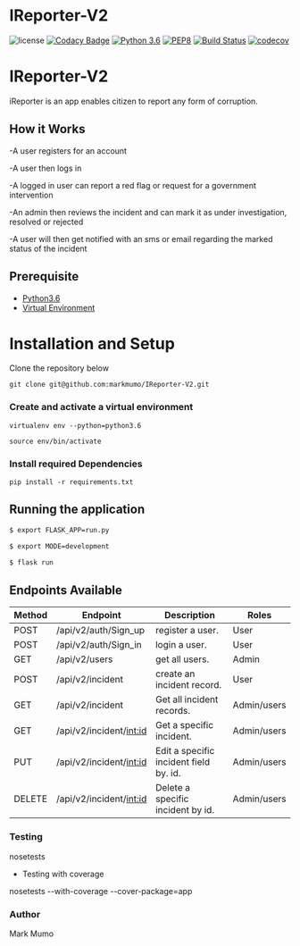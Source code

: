 # IReporter-V2

![license](https://img.shields.io/github/license/mashape/apistatus.svg)
[![Codacy Badge](https://api.codacy.com/project/badge/Grade/52f19a52e9ba44a2974515c87c29f0dd)](https://app.codacy.com/app/markmumo/IReporter-V2?utm_source=github.com&utm_medium=referral&utm_content=markmumo/IReporter-V2&utm_campaign=Badge_Grade_Dashboard)
[![Python 3.6](https://img.shields.io/badge/python-3.6-blue.svg)](https://www.python.org/downloads/release/python-360/)
[![PEP8](https://img.shields.io/badge/code%20style-pep8-orange.svg)](https://www.python.org/dev/peps/pep-0008/)
[![Build Status](https://travis-ci.org/markmumo/IReporter-V2.svg?branch=develop)](https://travis-ci.org/markmumo/IReporter-V2)
[![codecov](https://codecov.io/gh/markmumo/IReporter-API/branch/develop/graph/badge.svg)](https://codecov.io/gh/markmumo/IReporter-API)

# IReporter-V2

iReporter is an app enables citizen to report any form of corruption.

## How it Works

-A user registers for an account

-A user then logs in

-A logged in user can report a red flag or request for a government intervention

-An admin then reviews the incident and can mark it as under investigation, resolved or rejected

-A user will then get notified with an sms or email regarding the marked status of the incident

## Prerequisite

- [Python3.6](https://www.python.org/downloads/release/python-365/)
- [Virtual Environment](https://virtualenv.pypa.io/en/stable/installation/)

# Installation and Setup

Clone the repository below

```
git clone git@github.com:markmumo/IReporter-V2.git
```

### Create and activate a virtual environment

    virtualenv env --python=python3.6

    source env/bin/activate

### Install required Dependencies

    pip install -r requirements.txt

## Running the application

```bash
$ export FLASK_APP=run.py

$ export MODE=development

$ flask run
```

## Endpoints Available

| Method | Endpoint                  | Description                            | Roles       |
| ------ | ------------------------- | -------------------------------------- | ----------- |
| POST   | /api/v2/auth/Sign_up      | register a user.                       | User        |
| POST   | /api/v2/auth/Sign_in      | login a user.                          | User        |
| GET    | /api/v2/users             | get all users.                         | Admin       |
| POST   | /api/v2/incident          | create an incident record.             | User        |
| GET    | /api/v2/incident          | Get all incident records.              | Admin/users |
| GET    | /api/v2/incident/<int:id> | Get a specific incident.               | Admin/users |
| PUT    | /api/v2/incident/<int:id> | Edit a specific incident field by. id. | Admin/users |
| DELETE | /api/v2/incident/<int:id> | Delete a specific incident by id.      | Admin/users |

### Testing

nosetests

- Testing with coverage

nosetests --with-coverage --cover-package=app

### Author

Mark Mumo
